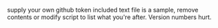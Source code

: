 supply your own github token
included text file is a sample, remove contents or modify script to list what you're after.  Version numbers hurt. 
